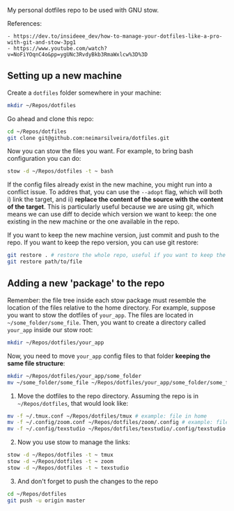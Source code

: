 My personal dotfiles repo to be used with GNU stow.

References:

    - https://dev.to/insideee_dev/how-to-manage-your-dotfiles-like-a-pro-with-git-and-stow-3pg1
    - https://www.youtube.com/watch?v=NoFiYOqnC4o&pp=ygUNc3RvdyBkb3RmaWxlcw%3D%3D

## Setting up a new machine

Create a `dotfiles` folder somewhere in your machine:
```bash
mkdir ~/Repos/dotfiles
```

Go ahead and clone this repo:
```bash
cd ~/Repos/dotfiles
git clone git@github.com:neimarsilveira/dotfiles.git
```

Now you can stow the files you want. For example, to bring bash configuration you can do:
```bash
stow -d ~/Repos/dotfiles -t ~ bash
```

If the config files already exist in the new machine, you might run into a conflict issue. To addres that, you can use
the `--adopt` flag, which will both i) link the target, and ii) **replace the content of the source with the content of the target**.
This is particularly useful because we are using git, which means we can use diff to decide which version we want to keep: the one 
existing in the new machine or the one available in the repo. 

If you want to keep the new machine version, just commit and push to the repo. If you want to keep the repo version, you can use
git restore:
```bash
git restore . # restore the whole repo, useful if you want to keep the repo version for all files at once.
git restore path/to/file
```

## Adding a new 'package' to the repo

Remember: the file tree inside each stow package must resemble the location of the files relative to the home directory.
For example, suppose you want to stow the dotfiles of `your_app`. The files are located in `~/some_folder/some_file`.
Then, you want to create a directory called `your_app` inside our stow root:
```bash
mkdir ~/Repos/dotfiles/your_app
```

Now, you need to move `your_app` config files to that folder **keeping the same file structure**:
```bash
mkdir ~/Repos/dotfiles/your_app/some_folder
mv ~/some_folder/some_file ~/Repos/dotfiles/your_app/some_folder/some_file
```

1. Move the dotfiles to the repo directory. Assuming the repo is in `~/Repos/dotfiles`, that would look like:
```bash
mv -f ~/.tmux.conf ~/Repos/dotfiles/tmux # example: file in home
mv -f ~/.config/zoom.conf ~/Repos/dotfiles/zoom/.config # example: file in ~/.config/
mv -f ~/.config/texstudio ~/Repos/dotfiles/texstudio/.config/texstudio # example: app folder in ~/.config/
```
2. Now you use stow to manage the links:
```bash
stow -d ~/Repos/dotfiles -t ~ tmux
stow -d ~/Repos/dotfiles -t ~ zoom
stow -d ~/Repos/dotfiles -t ~ texstudio
```
3. And don't forget to push the changes to the repo
```bash
cd ~/Repos/dotfiles
git push -u origin master
```

